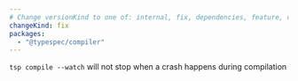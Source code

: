 ```yaml
---
# Change versionKind to one of: internal, fix, dependencies, feature, deprecation, breaking
changeKind: fix
packages:
  - "@typespec/compiler"
---
```


`tsp compile --watch` will not stop when a crash happens during compilation
